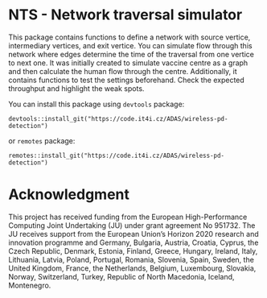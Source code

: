 NTS - Network traversal simulator
==========================

This package contains functions to define a network with source vertice, intermediary vertices, and exit vertice.
You can simulate flow through this network where edges determine the time of the traversal from one vertice to next one.
It was initially created to simulate vaccine centre as a graph and then calculate the human flow through the centre.
Additionally, it contains functions to test the settings beforehand. 
Check the expected throughput and highlight the weak spots.

You can install this package using `devtools` package:
```
devtools::install_git("https://code.it4i.cz/ADAS/wireless-pd-detection")
```
or `remotes` package:

```
remotes::install_git("https://code.it4i.cz/ADAS/wireless-pd-detection")
```

# Acknowledgment

This project has received funding from the European High-Performance Computing Joint Undertaking (JU) under grant agreement No 951732. The JU receives support from the European Union’s Horizon 2020 research and innovation programme and Germany, Bulgaria, Austria, Croatia, Cyprus, the Czech Republic, Denmark, Estonia, Finland, Greece, Hungary, Ireland, Italy, Lithuania, Latvia, Poland, Portugal, Romania, Slovenia, Spain, Sweden, the United Kingdom, France, the Netherlands, Belgium, Luxembourg, Slovakia, Norway, Switzerland, Turkey, Republic of North Macedonia, Iceland, Montenegro.